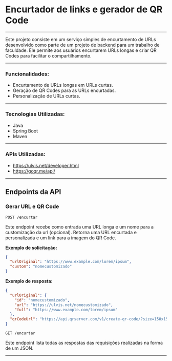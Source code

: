 
# Encurtador de links e gerador de QR Code

---

Este projeto consiste em um serviço simples de encurtamento de URLs desenvolvido como parte de um projeto de backend para um trabalho de faculdade. Ele permite aos usuários encurtarem URLs longas e criar QR Codes para facilitar o compartilhamento.

---

### Funcionalidades:

* Encurtamento de URLs longas em URLs curtas.
* Geração de QR Codes para as URLs encurtadas.
* Personalização de URLs curtas.

---

### Tecnologias Utilizadas:

* Java
* Spring Boot
* Maven
---

### APIs Utilizadas:

* https://ulvis.net/developer.html
* https://goqr.me/api/

---
## Endpoints da API

### Gerar URL e QR Code 

`POST /encurtar`

Este endpoint recebe como entrada uma URL longa e um nome para a customização da url (opcional). Retorna uma URL encurtada e personalizada e um link para a imagem do QR Code.

**Exemplo de solicitação:**
```json
{
  "urlOriginal": "https://www.example.com/lorem/ipsum",
  "custom": "nomecustomizado"
}
```
        
**Exemplo de resposta:**
```json
{
  "urlOriginal": {
    "id": "nomecustomizado",
    "url": "https://ulvis.net/nomecustomizado",
    "full": "https://www.example.com/lorem/ipsum"
  },
  "qrCodeUrl": "https://api.qrserver.com/v1/create-qr-code/?size=150x150&data=https://ulvis.net/nomecustomizado"
}
```
`GET /encurtar`

Este endpoint lista todas as respostas das requisições realizadas na forma de um JSON.

---

